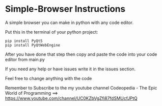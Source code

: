 # Simple-Browser Instructions
A simple browser you can make in python with any code editor.

Put this in the terminal of your python project:
```
pip install PyQt5
pip install PyQtWebEngine
```
After you have done that step then copy and paste the code into your code editor from main.py

If you need any help or have issues write it in the issues section.

Feel free to change anything with the code

Remember to Subscribe to the my youtube channel Codeopedia - The Epic World of Programming ==> https://www.youtube.com/channel/UC0KZbVgZfi87fdSMUcfJPtQ
